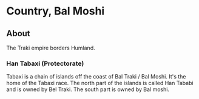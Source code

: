 # Country, Bal Moshi
## About
The Traki empire borders Humland.

### Han Tabaxi (Protectorate)
Tabaxi is a chain of islands off the coast of Bal Traki / Bal Moshi. It's the home of the Tabaxi race. The north part of the islands is called Han Tababi and is owned by Bel Traki. The south part is owned by Bal moshi.
